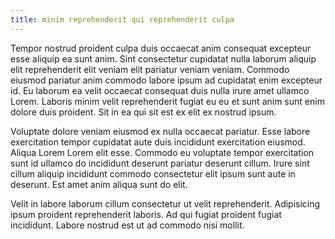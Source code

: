 ```yaml
---
title: minim reprehenderit qui reprehenderit culpa
---
```


Tempor nostrud proident culpa duis occaecat anim consequat excepteur esse aliquip ea sunt anim. Sint consectetur cupidatat nulla laborum aliquip elit reprehenderit elit veniam elit pariatur veniam veniam. Commodo eiusmod pariatur anim commodo labore ipsum ad cupidatat enim excepteur id. Eu laborum ea velit occaecat consequat duis nulla irure amet ullamco Lorem. Laboris minim velit reprehenderit fugiat eu eu et sunt anim sunt enim dolore duis proident. Sit in ea qui sit est ex elit ex nostrud ipsum.

Voluptate dolore veniam eiusmod ex nulla occaecat pariatur. Esse labore exercitation tempor cupidatat aute duis incididunt exercitation eiusmod. Aliqua Lorem Lorem elit esse. Commodo eu voluptate tempor exercitation sunt id ullamco do incididunt deserunt pariatur deserunt cillum. Irure sint cillum aliquip incididunt commodo consectetur elit ipsum sunt aute in deserunt. Est amet anim aliqua sunt do elit.

Velit in labore laborum cillum consectetur ut velit reprehenderit. Adipisicing ipsum proident reprehenderit laboris. Ad qui fugiat proident fugiat incididunt. Labore nostrud est ut ad commodo nisi mollit.